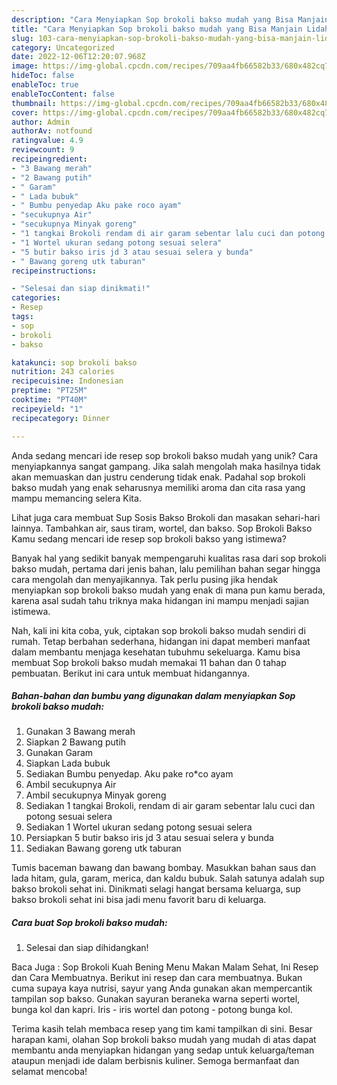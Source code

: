 ```yaml
---
description: "Cara Menyiapkan Sop brokoli bakso mudah yang Bisa Manjain Lidah"
title: "Cara Menyiapkan Sop brokoli bakso mudah yang Bisa Manjain Lidah"
slug: 103-cara-menyiapkan-sop-brokoli-bakso-mudah-yang-bisa-manjain-lidah
category: Uncategorized
date: 2022-12-06T12:20:07.968Z
image: https://img-global.cpcdn.com/recipes/709aa4fb66582b33/680x482cq70/sop-brokoli-bakso-mudah-foto-resep-utama.jpg
hideToc: false
enableToc: true
enableTocContent: false
thumbnail: https://img-global.cpcdn.com/recipes/709aa4fb66582b33/680x482cq70/sop-brokoli-bakso-mudah-foto-resep-utama.jpg
cover: https://img-global.cpcdn.com/recipes/709aa4fb66582b33/680x482cq70/sop-brokoli-bakso-mudah-foto-resep-utama.jpg
author: Admin
authorAv: notfound
ratingvalue: 4.9
reviewcount: 9
recipeingredient:
- "3 Bawang merah"
- "2 Bawang putih"
- " Garam"
- " Lada bubuk"
- " Bumbu penyedap Aku pake roco ayam"
- "secukupnya Air"
- "secukupnya Minyak goreng"
- "1 tangkai Brokoli rendam di air garam sebentar lalu cuci dan potong sesuai selera"
- "1 Wortel ukuran sedang potong sesuai selera"
- "5 butir bakso iris jd 3 atau sesuai selera y bunda"
- " Bawang goreng utk taburan"
recipeinstructions:

- "Selesai dan siap dinikmati!"
categories:
- Resep
tags:
- sop
- brokoli
- bakso

katakunci: sop brokoli bakso 
nutrition: 243 calories
recipecuisine: Indonesian
preptime: "PT25M"
cooktime: "PT40M"
recipeyield: "1"
recipecategory: Dinner

---
```





Anda sedang mencari ide resep sop brokoli bakso mudah yang unik? Cara menyiapkannya sangat gampang. Jika salah mengolah maka hasilnya tidak akan memuaskan dan justru cenderung tidak enak. Padahal sop brokoli bakso mudah yang enak seharusnya memiliki aroma dan cita rasa yang mampu memancing selera Kita.





Lihat juga cara membuat Sup Sosis Bakso Brokoli dan masakan sehari-hari lainnya. Tambahkan air, saus tiram, wortel, dan bakso. Sop Brokoli Bakso Kamu sedang mencari ide resep sop brokoli bakso yang istimewa?

Banyak hal yang sedikit banyak mempengaruhi kualitas rasa dari sop brokoli bakso mudah, pertama dari jenis bahan, lalu pemilihan bahan segar hingga cara mengolah dan menyajikannya. Tak perlu pusing jika hendak menyiapkan sop brokoli bakso mudah yang enak di mana pun kamu berada, karena asal sudah tahu triknya maka hidangan ini mampu menjadi sajian istimewa.






Nah, kali ini kita coba, yuk, ciptakan sop brokoli bakso mudah sendiri di rumah. Tetap berbahan sederhana, hidangan ini dapat memberi manfaat dalam membantu menjaga kesehatan tubuhmu sekeluarga. Kamu bisa membuat Sop brokoli bakso mudah memakai 11 bahan dan 0 tahap pembuatan. Berikut ini cara untuk membuat hidangannya.

<!--inarticleads1-->

##### Bahan-bahan dan bumbu yang digunakan dalam menyiapkan Sop brokoli bakso mudah:

1. Gunakan 3 Bawang merah
1. Siapkan 2 Bawang putih
1. Gunakan  Garam
1. Siapkan  Lada bubuk
1. Sediakan  Bumbu penyedap. Aku pake ro*co ayam
1. Ambil secukupnya Air
1. Ambil secukupnya Minyak goreng
1. Sediakan 1 tangkai Brokoli, rendam di air garam sebentar lalu cuci dan potong sesuai selera
1. Sediakan 1 Wortel ukuran sedang potong sesuai selera
1. Persiapkan 5 butir bakso iris jd 3 atau sesuai selera y bunda
1. Sediakan  Bawang goreng utk taburan


Tumis baceman bawang dan bawang bombay. Masukkan bahan saus dan lada hitam, gula, garam, merica, dan kaldu bubuk. Salah satunya adalah sup bakso brokoli sehat ini. Dinikmati selagi hangat bersama keluarga, sup bakso brokoli sehat ini bisa jadi menu favorit baru di keluarga. 

<!--inarticleads2-->

##### Cara buat Sop brokoli bakso mudah:


1. Selesai dan siap dihidangkan!

Baca Juga : Sop Brokoli Kuah Bening Menu Makan Malam Sehat, Ini Resep dan Cara Membuatnya. Berikut ini resep dan cara membuatnya. Bukan cuma supaya kaya nutrisi, sayur yang Anda gunakan akan mempercantik tampilan sop bakso. Gunakan sayuran beraneka warna seperti wortel, bunga kol dan kapri. Iris - iris wortel dan potong - potong bunga kol. 

Terima kasih telah membaca resep yang tim kami tampilkan di sini. Besar harapan kami, olahan Sop brokoli bakso mudah yang mudah di atas dapat membantu anda menyiapkan hidangan yang sedap untuk keluarga/teman ataupun menjadi ide dalam berbisnis kuliner. Semoga bermanfaat dan selamat mencoba!
